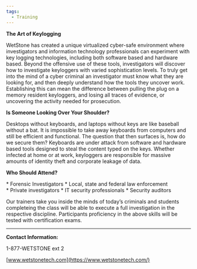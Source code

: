 ```yaml
---
tags:
  - Training
---
```

**The Art of Keylogging**

WetStone has created a unique virtualized cyber-safe environment where
investigators and information technology professionals can experiment
with key logging technologies, including both software based and
hardware based. Beyond the offensive use of these tools, investigators
will discover how to investigate keyloggers with varied sophistication
levels. To truly get into the mind of a cyber criminal an investigator
must know what they are looking for, and then deeply understand how the
tools they uncover work. Establishing this can mean the difference
between pulling the plug on a memory resident keyloggers, and losing all
traces of evidence, or uncovering the activity needed for prosecution.

**Is Someone Looking Over Your Shoulder?**

Desktops without keyboards, and laptops without keys are like baseball
without a bat. It is impossible to take away keyboards from computers
and still be efficient and functional. The question that then surfaces
is, how do we secure them? Keyboards are under attack from software and
hardware based tools designed to steal the content typed on the keys.
Whether infected at home or at work, keyloggers are responsible for
massive amounts of identity theft and corporate leakage of data.

**Who Should Attend?**

* Forensic Investigators
* Local, state and federal law enforcement
* Private investigators
* IT security professionals
* Security auditors

Our trainers take you inside the minds of today’s criminals and students
completeing the class will be able to execute a full investigation in
the respective discipline. Participants proficiency in the above skills
will be tested with certification exams.

------------------------------------------------------------------------

**Contact Information:**

1-877-WETSTONE ext 2

[www.wetstonetech.com](https://www.wetstonetech.com/)
